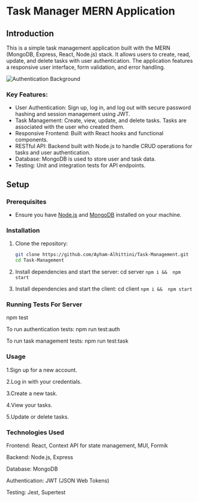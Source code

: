 # Task Manager MERN Application

## Introduction
This is a simple task management application built with the MERN (MongoDB, Express, React, Node.js) stack. It allows users to create, read, update, and delete tasks with user authentication. The application features a responsive user interface, form validation, and error handling. 

![Authentication Background](https://atypon-task-management.s3.eu-north-1.amazonaws.com/auth-background.jpg)

### Key Features:
- User Authentication: Sign up, log in, and log out with secure password hashing and session management using JWT.
- Task Management: Create, view, update, and delete tasks. Tasks are associated with the user who created them.
- Responsive Frontend: Built with React hooks and functional components.
- RESTful API: Backend built with Node.js to handle CRUD operations for tasks and user authentication.
- Database: MongoDB is used to store user and task data.
- Testing: Unit and integration tests for API endpoints.

## Setup

### Prerequisites
- Ensure you have [Node.js](https://nodejs.org/) and [MongoDB](https://www.mongodb.com/) installed on your machine.

### Installation
1. Clone the repository:
   ```bash
   git clone https://github.com/Ayham-Alhittini/Task-Management.git
   cd Task-Management
2. Install dependencies and start the server:
cd server
`npm i && 
npm start`

3. Install dependencies and start the client:
cd client
`npm i && 
npm start`

### Running Tests For Server
npm test

To run authentication tests:
npm run test:auth

To run task management tests:
npm run test:task


### Usage

1.Sign up for a new account.

2.Log in with your credentials.

3.Create a new task.

4.View your tasks.

5.Update or delete tasks.



### Technologies Used
Frontend: React, Context API for state management, MUI, Formik

Backend: Node.js, Express

Database: MongoDB

Authentication: JWT (JSON Web Tokens)

Testing: Jest, Supertest





